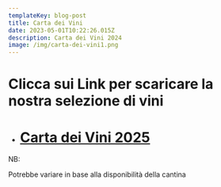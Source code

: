 ```yaml
---
templateKey: blog-post
title: Carta dei Vini
date: 2023-05-01T10:22:26.015Z
description: Carta dei Vini 2024
image: /img/carta-dei-vini1.png
---
```

# C﻿licca sui Link per scaricare la nostra selezione di vini

* # [﻿C﻿arta dei Vini 2025](www.laruotaimperia.com/img/carta-vini-2025.pdf)

[](www.laruotaimperia.com/img/carta-vini-2025.pdf)[](static/img/carta-vini-2025.pdf)[](https://laruotaimperia.com/static/img/carta-2024-la-ruota.pdf)NB:

P﻿otrebbe variare in base alla disponibilità della cantina